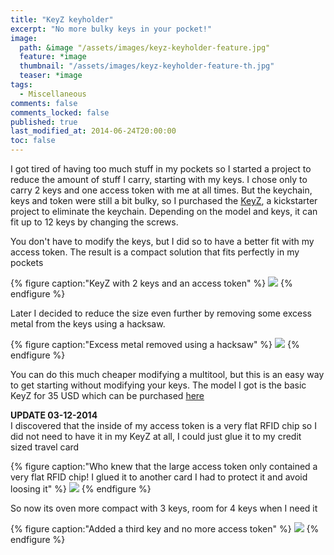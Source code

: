 ```yaml
---
title: "KeyZ keyholder"
excerpt: "No more bulky keys in your pocket!"
image:
  path: &image "/assets/images/keyz-keyholder-feature.jpg"
  feature: *image
  thumbnail: "/assets/images/keyz-keyholder-feature-th.jpg"
  teaser: *image
tags:
  - Miscellaneous
comments: false
comments_locked: false
published: true
last_modified_at: 2014-06-24T20:00:00
toc: false
---
```

I got tired of having too much stuff in my pockets so I started a project to reduce the amount of stuff I carry, starting with my keys. I chose only to carry 2 keys and one access token with me at all times. But the keychain, keys and token were still a bit bulky, so I purchased the [KeyZ](https://www.kickstarter.com/projects/key-z/keyz-bulky-keys-made-easy), a kickstarter project to eliminate the keychain.
Depending on the model and keys, it can fit up to 12 keys by changing the screws.

You don't have to modify the keys, but I did so to have a better fit with my access token. The result is a compact solution that fits perfectly in my pockets

{% figure caption:"KeyZ with 2 keys and an access token" %}
![](/assets/images/keyz-keyholder-2-keys-unmodified.jpg)
{% endfigure %}

Later I decided to reduce the size even further by removing some excess metal from the keys using a hacksaw.

{% figure caption:"Excess metal removed using a hacksaw" %}
![](/assets/images/keyz-keyholder-2-keys-modified.jpg)
{% endfigure %}

You can do this much cheaper modifying a multitool, but this is an easy way to get starting without modifying your keys. The model I got is the basic KeyZ for 35 USD which can be purchased [here](https://www.kickstarter.com/projects/key-z/keyz-bulky-keys-made-easy)

**UPDATE 03-12-2014**  
I discovered that the inside of my access token is a very flat RFID chip so I did not need to have it in my KeyZ at all, I could just glue it to my credit sized travel card

{% figure caption:"Who knew that the large access token only contained a very flat RFID chip! I glued it to another card I had to protect it and avoid loosing it" %}
![](/assets/images/keyz-keyholder-RFID_chip.jpg)
{% endfigure %}

So now its oven more compact with 3 keys, room for 4 keys when I need it

{% figure caption:"Added a third key and no more access token" %}
![](/assets/images/keyz-keyholder-3_keys_closed.jpg)
{% endfigure %}
